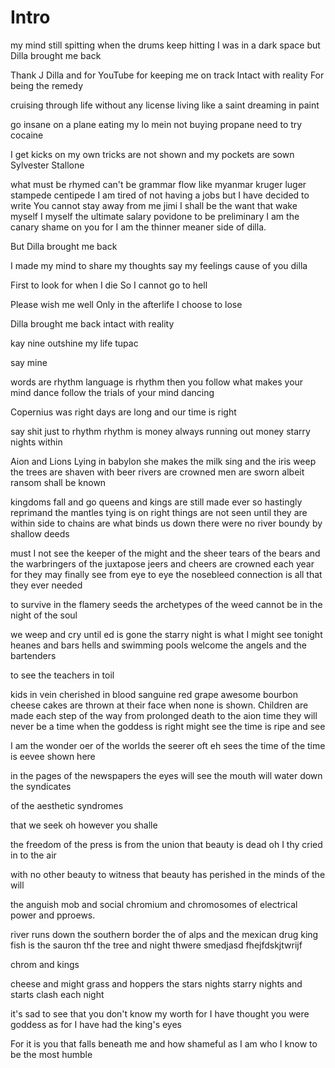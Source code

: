 
# Intro

my mind still spitting
when the drums keep hitting
I was in a dark space
but Dilla brought me back
 
Thank J Dilla and for YouTube
for keeping me on track
Intact with reality
For being the remedy
 
cruising through life
without any license
living like a saint
dreaming in paint
 
go insane on a plane
eating my lo mein
not buying propane
need to try cocaine
 
I get kicks on my own
tricks are not shown
and my pockets are sown
Sylvester Stallone
 
what must be rhymed can't be grammar
flow like myanmar
kruger luger
stampede centipede
I am tired of not having a jobs
but I have decided to write
You cannot stay away from me jimi
I shall be the want that wake myself
I myself the ultimate salary
povidone to be preliminary
I am the canary
shame on you
for I am the thinner
meaner
side of dilla.
 
But Dilla brought me back
 
I made my mind to
share my thoughts
say my feelings
cause of you dilla
 
First to look for when I die
So I cannot go to hell
 
Please wish me well
Only in the afterlife
I choose to lose
 
Dilla brought me back
intact with reality
 
kay nine outshine
my life tupac
 
say mine
 
words are rhythm
language is rhythm
then you follow what makes your mind dance
follow the trials of your mind dancing
 
Copernius was right
days are long
and our time is right
 
say shit just to rhythm
rhythm is money
always running out money
starry nights within
 
 
Aion and Lions
Lying in babylon
she makes the milk
sing and the iris weep
the trees
are shaven with beer
rivers are crowned
men are sworn
albeit ransom shall be known
 
kingdoms fall and go
queens and kings are still made
ever so hastingly
reprimand the mantles
tying is on right
things are not seen
until they are within
side to chains are what binds us down
there were no river
boundy by shallow deeds
 
must I not see
the keeper of the might
and the sheer tears
of the bears
and the warbringers
of the juxtapose
jeers and cheers
are crowned each year
for they may finally see
from eye to eye
the nosebleed connection
is all that they ever needed
 
to survive in the flamery seeds the archetypes of the
weed cannot be in the night of the soul
 
we weep and cry until ed is gone
the starry night is what I might see tonight
heanes and bars
hells and swimming pools
welcome the angels and the bartenders
 
to see the teachers in toil
 
kids in vein
cherished in blood
sanguine red grape awesome
bourbon cheese cakes are thrown at their face
when none is shown. Children are made
each step of the way from prolonged death to the aion time they will never be a time when the goddess is right might see the time is ripe and see
 
I am the wonder oer of the worlds
the seerer oft eh sees the time of the time is
eevee shown here
 
in the pages of the newspapers the eyes will see
the mouth will water down the syndicates
 
of the aesthetic syndromes
 
that we seek
oh however you shalle
 
the freedom of the press is from the union
that beauty is dead
oh I thy cried in to the air
 
with no other beauty to witness
that beauty has perished
in the minds of the will
 
the anguish mob and social chromium
and chromosomes of electrical power and pproews.
 
river runs down the southern border
the of alps and the mexican drug king fish is the sauron thf the tree and night thwere smedjasd fhejfdskjtwrijf
 
chrom and kings
 
cheese and might
grass and hoppers
the stars nights
starry nights and starts
clash each night
 
it's sad to see that you don't know my worth
for I have thought you were goddess
as for I have had the king's eyes
 
 
For it is you that falls beneath me
and how shameful as I am who I know to be the most humble



